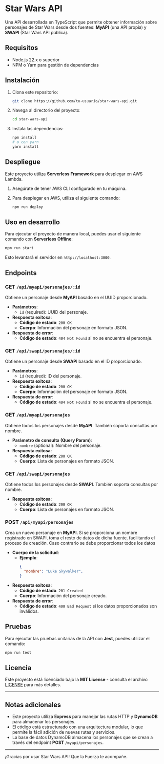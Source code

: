 # Star Wars API

Una API desarrollada en TypeScript que permite obtener información sobre personajes de Star Wars desde dos fuentes: **MyAPI** (una API propia) y **SWAPI** (Star Wars API pública).

## Requisitos

- Node.js 22.x o superior
- NPM o Yarn para gestión de dependencias

## Instalación

1. Clona este repositorio:
   ```bash
   git clone https://github.com/tu-usuario/star-wars-api.git
   ```

2. Navega al directorio del proyecto:
   ```bash
   cd star-wars-api
   ```

3. Instala las dependencias:
   ```bash
   npm install
   # o con yarn
   yarn install
   ```

## Despliegue

Este proyecto utiliza **Serverless Framework** para desplegar en AWS Lambda.

1. Asegúrate de tener AWS CLI configurado en tu máquina.
2. Para desplegar en AWS, utiliza el siguiente comando:

   ```bash
   npm run deploy
   ```

## Uso en desarrollo

Para ejecutar el proyecto de manera local, puedes usar el siguiente comando con **Serverless Offline**:

```bash
npm run start
```

Esto levantará el servidor en `http://localhost:3000`.

## Endpoints

### **GET** `/api/myapi/personajes/:id`
Obtiene un personaje desde **MyAPI** basado en el UUID proporcionado.

- **Parámetros**:
  - `id` (required): UUID del personaje.
- **Respuesta exitosa**:
  - **Código de estado**: `200 OK`
  - **Cuerpo**: Información del personaje en formato JSON.
- **Respuesta de error**:
  - **Código de estado**: `404 Not Found` si no se encuentra el personaje.

### **GET** `/api/swapi/personajes/:id`
Obtiene un personaje desde **SWAPI** basado en el ID proporcionado.

- **Parámetros**:
  - `id` (required): ID del personaje.
- **Respuesta exitosa**:
  - **Código de estado**: `200 OK`
  - **Cuerpo**: Información del personaje en formato JSON.
- **Respuesta de error**:
  - **Código de estado**: `404 Not Found` si no se encuentra el personaje.

### **GET** `/api/myapi/personajes`
Obtiene todos los personajes desde **MyAPI**. También soporta consultas por nombre.

- **Parámetro de consulta (Query Param)**:
  - `nombre` (optional): Nombre del personaje.
- **Respuesta exitosa**:
  - **Código de estado**: `200 OK`
  - **Cuerpo**: Lista de personajes en formato JSON.

### **GET** `/api/swapi/personajes`
Obtiene todos los personajes desde **SWAPI**. También soporta consultas por nombre.

- **Respuesta exitosa**:
  - **Código de estado**: `200 OK`
  - **Cuerpo**: Lista de personajes en formato JSON.

### **POST** `/api/myapi/personajes`
Crea un nuevo personaje en **MyAPI**. Si se proporciona un nombre registrado en SWAPI, toma el resto de datos de dicha fuente, facilitando el proceso de creación. Caso contrario se debe proporcionar todos los datos

- **Cuerpo de la solicitud**:
  - **Ejemplo**:
    ```json
    {
      "nombre": "Luke Skywalker",
    }
    ```
- **Respuesta exitosa**:
  - **Código de estado**: `201 Created`
  - **Cuerpo**: Información del personaje creado.
- **Respuesta de error**:
  - **Código de estado**: `400 Bad Request` si los datos proporcionados son inválidos.

## Pruebas

Para ejecutar las pruebas unitarias de la API con **Jest**, puedes utilizar el comando:

```bash
npm run test

```

## Licencia

Este proyecto está licenciado bajo la **MIT License** - consulta el archivo [LICENSE](./LICENSE) para más detalles.

---

## Notas adicionales

- Este proyecto utiliza **Express** para manejar las rutas HTTP y **DynamoDB** para almacenar los personajes.
- El código está estructurado con una arquitectura modular, lo que permite la fácil adición de nuevas rutas y servicios.
- La base de datos DynamoDB almacena los personajes que se crean a través del endpoint **POST** `/myapi/personajes`.

---

¡Gracias por usar Star Wars API! Que la Fuerza te acompañe.
